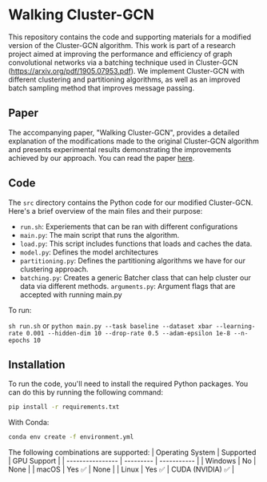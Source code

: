 # Walking Cluster-GCN

This repository contains the code and supporting materials for a modified version of the Cluster-GCN algorithm. This work is part of a research project aimed at improving the performance and efficiency of graph convolutional networks via a batching technique used in Cluster-GCN (https://arxiv.org/pdf/1905.07953.pdf). We implement Cluster-GCN with different clustering and partitioning algorithms, as well as an improved batch sampling method that improves message passing.

## Paper

The accompanying paper, "Walking Cluster-GCN", provides a detailed explanation of the modifications made to the original Cluster-GCN algorithm and presents experimental results demonstrating the improvements achieved by our approach. You can read the paper [here](link-to-your-paper).

## Code

The `src` directory contains the Python code for our modified Cluster-GCN. Here's a brief overview of the main files and their purpose:

- `run.sh`: Experiements that can be ran with different configurations
- `main.py`: The main script that runs the algorithm.
- `load.py`: This script includes functions that loads and caches the data.
- `model.py`: Defines the model architectures
- `partitioning.py`: Defines the partitioning algorithms we have for our clustering approach.
- `batching.py`: Creates a generic Batcher class that can help cluster our data via different methods.
`arguments.py`: Argument flags that are accepted with running main.py

To run:

`sh run.sh`
or
`python main.py --task baseline --dataset xbar --learning-rate 0.001 --hidden-dim 10 --drop-rate 0.5 --adam-epsilon 1e-8 --n-epochs 10`


## Installation

To run the code, you'll need to install the required Python packages. You can do this by running the following command:

```bash
pip install -r requirements.txt
```
With Conda:

```bash
conda env create -f environment.yml
```

The following combinations are supported:
| Operating System | Supported | GPU Support |
| ---------------- | --------- | ----------- |
| Windows          | No        | None   | 
| macOS            | Yes ✅       | None |
| Linux            | Yes ✅       | CUDA (NVIDIA) ✅ |
